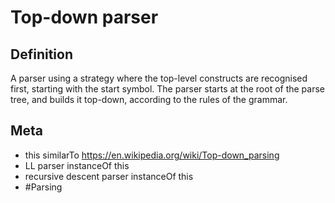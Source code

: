 # Top-down parser

## Definition
A parser using a strategy where the top-level constructs are recognised first, starting with the start symbol. The parser starts at the root of the parse tree, and builds it top-down, according to the rules of the grammar.

## Meta
* this similarTo https://en.wikipedia.org/wiki/Top-down_parsing
* LL parser instanceOf this
* recursive descent parser instanceOf this
* #Parsing
